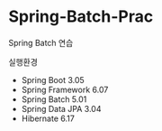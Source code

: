 # Spring-Batch-Prac
Spring Batch 연습


실행환경
- Spring Boot 3.05
- Spring Framework 6.07
- Spring Batch 5.01
- Spring Data JPA 3.04
- Hibernate 6.17
